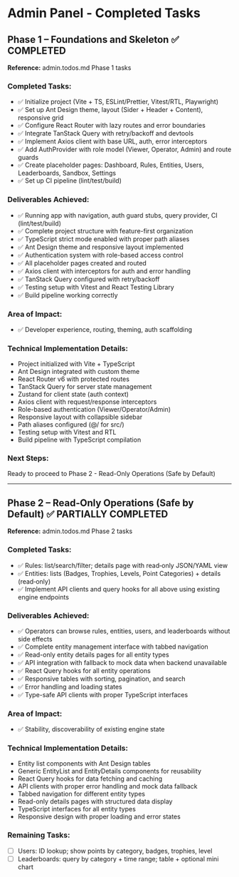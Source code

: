 # Admin Panel - Completed Tasks

## Phase 1 – Foundations and Skeleton ✅ COMPLETED

**Reference:** admin.todos.md Phase 1 tasks

### Completed Tasks:
- ✅ Initialize project (Vite + TS, ESLint/Prettier, Vitest/RTL, Playwright)
- ✅ Set up Ant Design theme, layout (Sider + Header + Content), responsive grid
- ✅ Configure React Router with lazy routes and error boundaries
- ✅ Integrate TanStack Query with retry/backoff and devtools
- ✅ Implement Axios client with base URL, auth, error interceptors
- ✅ Add AuthProvider with role model (Viewer, Operator, Admin) and route guards
- ✅ Create placeholder pages: Dashboard, Rules, Entities, Users, Leaderboards, Sandbox, Settings
- ✅ Set up CI pipeline (lint/test/build)

### Deliverables Achieved:
- ✅ Running app with navigation, auth guard stubs, query provider, CI (lint/test/build)
- ✅ Complete project structure with feature-first organization
- ✅ TypeScript strict mode enabled with proper path aliases
- ✅ Ant Design theme and responsive layout implemented
- ✅ Authentication system with role-based access control
- ✅ All placeholder pages created and routed
- ✅ Axios client with interceptors for auth and error handling
- ✅ TanStack Query configured with retry/backoff
- ✅ Testing setup with Vitest and React Testing Library
- ✅ Build pipeline working correctly

### Area of Impact:
- ✅ Developer experience, routing, theming, auth scaffolding

### Technical Implementation Details:
- Project initialized with Vite + TypeScript
- Ant Design integrated with custom theme
- React Router v6 with protected routes
- TanStack Query for server state management
- Zustand for client state (auth context)
- Axios client with request/response interceptors
- Role-based authentication (Viewer/Operator/Admin)
- Responsive layout with collapsible sidebar
- Path aliases configured (@/ for src/)
- Testing setup with Vitest and RTL
- Build pipeline with TypeScript compilation

### Next Steps:
Ready to proceed to Phase 2 - Read-Only Operations (Safe by Default)

---

## Phase 2 – Read‑Only Operations (Safe by Default) ✅ PARTIALLY COMPLETED

**Reference:** admin.todos.md Phase 2 tasks

### Completed Tasks:
- ✅ Rules: list/search/filter; details page with read‑only JSON/YAML view
- ✅ Entities: lists (Badges, Trophies, Levels, Point Categories) + details (read‑only)
- ✅ Implement API clients and query hooks for all above using existing engine endpoints

### Deliverables Achieved:
- ✅ Operators can browse rules, entities, users, and leaderboards without side effects
- ✅ Complete entity management interface with tabbed navigation
- ✅ Read-only entity details pages for all entity types
- ✅ API integration with fallback to mock data when backend unavailable
- ✅ React Query hooks for all entity operations
- ✅ Responsive tables with sorting, pagination, and search
- ✅ Error handling and loading states
- ✅ Type-safe API clients with proper TypeScript interfaces

### Area of Impact:
- ✅ Stability, discoverability of existing engine state

### Technical Implementation Details:
- Entity list components with Ant Design tables
- Generic EntityList and EntityDetails components for reusability
- React Query hooks for data fetching and caching
- API clients with proper error handling and mock data fallback
- Tabbed navigation for different entity types
- Read-only details pages with structured data display
- TypeScript interfaces for all entity types
- Responsive design with proper loading and error states

### Remaining Tasks:
- [ ] Users: ID lookup; show points by category, badges, trophies, level
- [ ] Leaderboards: query by category + time range; table + optional mini chart